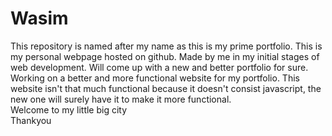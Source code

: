 # Wasim
This repository is named after my name as this is my prime portfolio.
This is my personal webpage hosted on github. 
Made by me in my initial stages of web development.
Will come up with a new and better portfolio for sure.
<br>
Working on a better and more functional website for my portfolio. This website isn't that much functional because it doesn't consist javascript, the new one will surely have it to make it more functional. 
<br>
Welcome to my little big city <br>Thankyou
